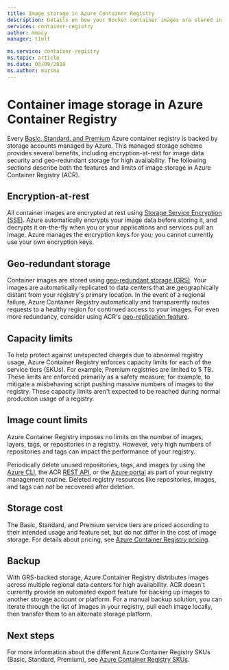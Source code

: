 ```yaml
---
title: Image storage in Azure Container Registry
description: Details on how your Docker container images are stored in Azure Container Registry, including security, redundancy, and capacity.
services: container-registry
author: mmacy
manager: timlt

ms.service: container-registry
ms.topic: article
ms.date: 03/09/2018
ms.author: marsma
---
```


# Container image storage in Azure Container Registry

Every [Basic, Standard, and Premium](container-registry-skus.md) Azure container registry is backed by storage accounts managed by Azure. This managed storage scheme provides several benefits, including encryption-at-rest for image data security and geo-redundant storage for high availability. The following sections describe both the features and limits of image storage in Azure Container Registry (ACR).

## Encryption-at-rest

All container images are encrypted at rest using [Storage Service Encryption (SSE)](../storage/common/storage-service-encryption.md). Azure automatically encrypts your image data before storing it, and decrypts it on-the-fly when you or your applications and services pull an image. Azure manages the encryption keys for you; you cannot currently use your own encryption keys.

## Geo-redundant storage

Container images are stored using [geo-redundant storage (GRS)](../storage/common/storage-redundancy.md#geo-redundant-storage). Your images are automatically replicated to data centers that are geographically distant from your registry's primary location. In the event of a regional failure, Azure Container Registry automatically and transparently routes requests to a healthy region for continued access to your images. For even more redundancy, consider using ACR's [geo-replication feature](container-registry-geo-replication.md).

## Capacity limits

To help protect against unexpected charges due to abnormal registry usage, Azure Container Registry enforces capacity limits for each of the service tiers (SKUs). For example, Premium registries are limited to 5 TB. These limits are enforced primarily as a safety measure; for example, to mitigate a misbehaving script pushing massive numbers of images to the registry. These capacity limits aren't expected to be reached during normal production usage of a registry.

## Image count limits

Azure Container Registry imposes no limits on the number of images, layers, tags, or repositories in a registry. However, very high numbers of repositories and tags can impact the performance of your registry.

Periodically delete unused repositories, tags, and images by using the [Azure CLI](/cli/azure/acr), the ACR [REST API](/rest/api/containerregistry/), or the [Azure portal][portal] as part of your registry management routine. Deleted registry resources like repositories, images, and tags can *not* be recovered after deletion.

## Storage cost

The Basic, Standard, and Premium service tiers are priced according to their intended usage and feature set, but do not differ in the cost of image storage. For details about pricing, see [Azure Container Registry pricing][pricing].

## Backup

With GRS-backed storage, Azure Container Registry distributes images across multiple regional data centers for high availability. ACR doesn't currently provide an automated export feature for backing up images to another storage account or platform. For a manual backup solution, you can iterate through the list of images in your registry, pull each image locally, then transfer them to an alternate storage platform.

## Next steps

For more information about the different Azure Container Registry SKUs (Basic, Standard, Premium), see [Azure Container Registry SKUs](container-registry-skus.md).

<!-- IMAGES -->

<!-- LINKS - External -->
[portal]: https://portal.azure.com
[pricing]: http://aka.ms/acr/pricing

<!-- LINKS - Internal -->
